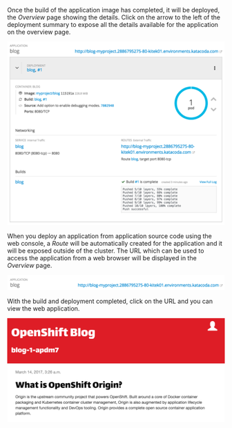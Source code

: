 Once the build of the application image has completed, it will be deployed, the _Overview_ page showing the details. Click on the arrow to the left of the deployment summary to expose all the details available for the application on the overview page.

![Build has Completed](../../assets/introduction/deploying-python/04-build-has-completed.png)

When you deploy an application from application source code using the web console, a _Route_ will be automatically created for the application and it will be exposed outside of the cluster. The URL which can be used to access the application from a web browser will be displayed in the _Overview_ page.

![Application Route](../../assets/introduction/deploying-python/04-application-route.png)

With the build and deployment completed, click on the URL and you can view the web application.

![Blog Web Site](../../assets/introduction/deploying-python/04-blog-web-site.png)
